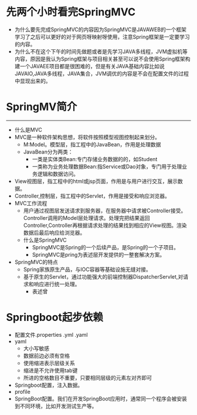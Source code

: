 # 先两个小时看完SpringMVC
- 为什么要先完成SpringMVC的内容因为SpringMVC是JAVAWEB的一个框架学习了之后可以更好的对于网页呀映射呀使用，注意Spring框架是一定要学习的内容。
- 为什么不在这个下午的时间先做题或者是先学习JAVA多线程，JVM虚拟机等内容，原因是我认为Spring框架与项目相关甚至可以说不会使用Spring框架构建一个JAVAEE项目都是很困难的，但是有关JAVA基础内容比如说JAVAIO,JAVA多线程，JAVA集合，JVM调优的内容是不会在配置文件的过程中显现出来的。
# SpringMV简介
***
- 什么是MVC
- MVC是一种软件架构思想，将软件按照模型视图控制起来划分。
  - M:Model。模型层，指工程中的JavaBean，作用是处理数据
  - JavaBean分为两类：
    - 一类是实体类Bean:专门存储业务数据的的，如Student
    - 一类称为业务处理数据Bean:指Service或Dao对象，专门用于处理业务逻辑和数据访问。
- View视图层，指工程中的html或jsp页面，作用是与用户进行交互，展示数据。
- Controller,控制层，指工程中的Servlet，作用是接受和响应浏览器。
- MVC工作流程
  - 用户通过视图层发送请求到服务器，在服务器中请求被Controller接受。Controller调用的Model层处理请求。处理完把结果返回Controller,Controller再根据请求处理的结果找到相应的View视图。渲染数据后最后响应给浏览器。
  - 什么是SpringMVC
    - SpringMVC是Spring的一个后续产品，是Spring的一个子项目。
    - SpringMVC是pring为表述层开发提供的一整套解决方案。
- SpringMVC的特点
  - Spring家族原生产品，与IOC容器等基础设施无缝对接。
  - 基于原生的Servlet，通过功能强大的前端控制器DispatcherServlet,对请求和响应进行统一处理。
    - 表述曾


# Springboot起步依赖
- 配置文件.properties .yml .yaml
- yaml
  - 大小写敏感
  - 数据前边必须有空格
  - 使用缩进表示层级关系
  - 缩进是不允许使用tab键
  - 所进的空格数目不重要，只要相同层级的元素左对齐即可
- Springboot配置，注入数据。
- profile
- SpringBoot配置。我们在开发SpringBoot应用时，通常同一个程序会被安装到不同环境，比如开发测试生产等。